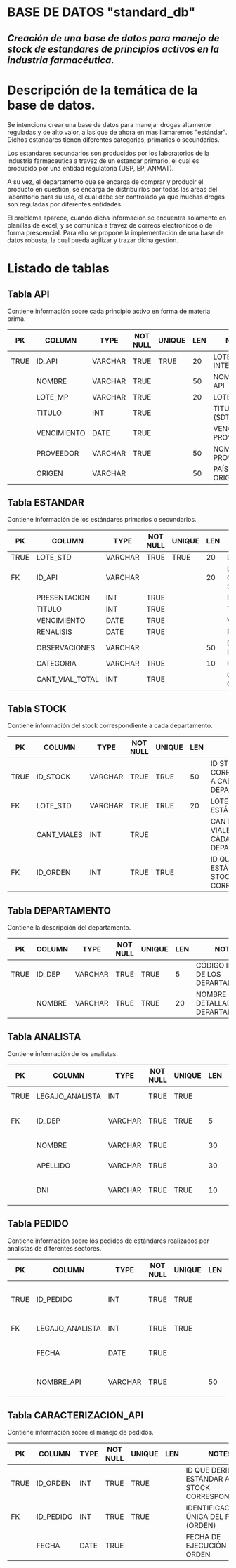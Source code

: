 # BASE DE DATOS "standard_db"
## _Creación de una base de datos para manejo de stock de estandares de principios activos en la industria farmacéutica._

# Descripción de la temática de la base de datos.

Se intenciona crear una base de datos para manejar drogas altamente reguladas y de alto valor, a las que de ahora en mas llamaremos "estándar". Dichos estandares tienen diferentes categorias, primarios o secundarios. 

Los estandares secundarios son producidos por los laboratorios de la industria farmaceutica a travez de un estandar primario, el cual es producido por una entidad regulatoria (USP, EP, ANMAT).

A su vez, el departamento que se encarga de comprar y producir el producto en cuestion, se encarga de distribuirlos por todas las areas del laboratorio para su uso, el cual debe ser controlado ya que muchas drogas son reguladas por diferentes entidades.

El problema aparece, cuando dicha informacion se encuentra solamente en planillas de excel, y se comunica a travez de correos electronicos o de forma prescencial. Para ello se propone la implementacion de una base de datos robusta, la cual pueda agilizar y trazar dicha gestion.

# Listado de tablas

## Tabla API
Contiene información sobre cada principio activo en forma de materia prima.

| PK   | COLUMN      | TYPE    | NOT NULL | UNIQUE | LEN | NOTES                        |
|------|-------------|---------|----------|--------|-----|------------------------------|
| TRUE | ID_API      | VARCHAR | TRUE     | TRUE   | 20  | LOTE INTERNO API              |
|      | NOMBRE      | VARCHAR | TRUE     |        | 50  | NOMBRE DEL API               |
|      | LOTE_MP     | VARCHAR | TRUE     |        | 20  | LOTE ORIGEN                  |
|      | TITULO      | INT     | TRUE     |        |     | TITULO EN (SDTC) %           |
|      | VENCIMIENTO | DATE    | TRUE     |        |     | VENCIMIENTO PROVEEDOR         |
|      | PROVEEDOR   | VARCHAR | TRUE     |        | 50  | NOMBRE DE PROVEEDOR           |
|      | ORIGEN      | VARCHAR |          |        | 50  | PAÍS DE ORIGEN               |

## Tabla ESTANDAR
Contiene información de los estándares primarios o secundarios.

| PK   | COLUMN         | TYPE    | NOT NULL | UNIQUE | LEN | NOTES                                                |
|------|----------------|---------|----------|--------|-----|------------------------------------------------------|
| TRUE | LOTE_STD       | VARCHAR | TRUE     | TRUE   | 20  | LOTE DEL ESTÁNDAR                                    |
| FK   | ID_API         | VARCHAR |          |        | 20  | LOTE INTERNO DEL API PARA GENERACIÓN (APLICA SECUNDARIOS) |
|      | PRESENTACION   | INT     | TRUE     |        |     | PRESENTACIÓN DE VIALES (mg)                          |
|      | TITULO         | INT     | TRUE     |        |     | TITULO EN (SDTC) %                                   |
|      | VENCIMIENTO    | DATE    | TRUE     |        |     | VENCIMIENTO INTERNO                                  |
|      | RENALISIS      | DATE    | TRUE     |        |     | REANÁLISIS INTERNO                                   |
|      | OBSERVACIONES  | VARCHAR |          |        | 50  | DESCRIPCIÓN GENERAL DEL ESTÁNDAR                     |
|      | CATEGORIA      | VARCHAR | TRUE     |        | 10  | PRIMARIO/SECUNDARIO/WORKING                          |
|      | CANT_VIAL_TOTAL| INT     | TRUE     |        |     | CANTIDAD DE VIALES GENERADOS/COMPRADOS               |

## Tabla STOCK
Contiene información del stock correspondiente a cada departamento.

| PK   | COLUMN      | TYPE    | NOT NULL | UNIQUE | LEN | NOTES                                             |
|------|-------------|---------|----------|--------|-----|---------------------------------------------------|
| TRUE | ID_STOCK    | VARCHAR | TRUE     | TRUE   | 50  | ID STOCK CORRESPONDIENTE A CADA DEPARTAMENTO      |
| FK   | LOTE_STD    | VARCHAR | TRUE     | TRUE   | 20  | LOTE DEL ESTÁNDAR                                 |
|      | CANT_VIALES | INT     | TRUE     |        |     | CANTIDAD DE VIALES QUE POSEE CADA DEPARTAMENTO    |
| FK   | ID_ORDEN    | INT     | TRUE     | TRUE   |     | ID QUE DERIBA EL ESTÁNDAR AL STOCK CORRESPONDIENTE|

## Tabla DEPARTAMENTO
Contiene la descripción del departamento.

| PK   | COLUMN  | TYPE    | NOT NULL | UNIQUE | LEN | NOTES                               |
|------|---------|---------|----------|--------|-----|-------------------------------------|
| TRUE | ID_DEP  | VARCHAR | TRUE     | TRUE   | 5   | CÓDIGO INTERNO DE LOS DEPARTAMENTOS |
|      | NOMBRE  | VARCHAR | TRUE     | TRUE   | 20  | NOMBRE DETALLADO DEL DEPARTAMENTO   |

## Tabla ANALISTA
Contiene información de los analistas.

| PK   | COLUMN          | TYPE    | NOT NULL | UNIQUE | LEN | NOTES                               |
|------|-----------------|---------|----------|--------|-----|-------------------------------------|
| TRUE | LEGAJO_ANALISTA  | INT     | TRUE     | TRUE   |     | LEGAJO DE LOS ANALISTAS             |
| FK   | ID_DEP          | VARCHAR | TRUE     | TRUE   | 5   | CÓDIGO INTERNO DE LOS DEPARTAMENTOS |
|      | NOMBRE          | VARCHAR | TRUE     |        | 30  | NOMBRE DEL ANALISTA                 |
|      | APELLIDO        | VARCHAR | TRUE     |        | 30  | APELLIDO DEL ANALISTA               |
|      | DNI             | VARCHAR | TRUE     | TRUE   | 10  | DOCUMENTO DE IDENTIDAD DEL ANALISTA |

## Tabla PEDIDO
Contiene información sobre los pedidos de estándares realizados por analistas de diferentes sectores.

| PK   | COLUMN          | TYPE    | NOT NULL | UNIQUE | LEN | NOTES                               |
|------|-----------------|---------|----------|--------|-----|-------------------------------------|
| TRUE | ID_PEDIDO        | INT     | TRUE     | TRUE   |     | IDENTIFICACIÓN ÚNICA DEL PEDIDO (ORDEN) |
| FK   | LEGAJO_ANALISTA  | INT     | TRUE     | TRUE   |     | LEGAJO DE LOS ANALISTAS             |
|      | FECHA           | DATE    | TRUE     |        |     | FECHA DE SOLICITUD DEL PEDIDO       |
|      | NOMBRE_API      | VARCHAR | TRUE     |        | 50  | API DEL ESTÁNDAR SOLICITADO         |

## Tabla CARACTERIZACION_API
Contiene información sobre el manejo de pedidos.

| PK   | COLUMN      | TYPE    | NOT NULL | UNIQUE | LEN | NOTES                                             |
|------|-------------|---------|----------|--------|-----|---------------------------------------------------|
| TRUE | ID_ORDEN    | INT     | TRUE     | TRUE   |     | ID QUE DERIBA EL ESTÁNDAR AL STOCK CORRESPONDIENTE|
| FK   | ID_PEDIDO   | INT     | TRUE     | TRUE   |     | IDENTIFICACIÓN ÚNICA DEL PEDIDO (ORDEN)           |
|      | FECHA       | DATE    | TRUE     |        |     | FECHA DE EJECUCIÓN DE LA ORDEN                    |
